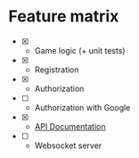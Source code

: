 # Feature matrix
- [x] - Game logic (+ unit tests)
- [x] - Registration
- [x] - Authorization
- [ ] - Authorization with Google
- [x] - [API Documentation](https://github.com/renju24/backend/wiki/API-v1-Documentation)
- [ ] - Websocket server
